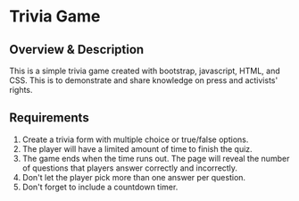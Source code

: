 # Trivia Game

## Overview & Description

This is a simple trivia game created with bootstrap, javascript, HTML, and CSS. This is to demonstrate and share knowledge on press and activists' rights.

## Requirements

1. Create a trivia form with multiple choice or true/false options.
2. The player will have a limited amount of time to finish the quiz.
3. The game ends when the time runs out. The page will reveal the number of questions that players answer correctly and incorrectly.
4. Don't let the player pick more than one answer per question.
5. Don't forget to include a countdown timer.